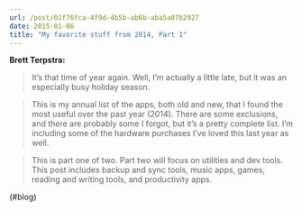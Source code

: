 ```yaml
---
url: /post/01f76fca-4f9d-4b5b-ab6b-aba5a07b2927
date: 2015-01-06
title: "My favorite stuff from 2014, Part 1"
---
```


**Brett Terpstra:**



> It’s that time of year again. Well, I’m actually a little late, but it was an especially busy holiday season.

    

> This is my annual list of the apps, both old and new, that I found the most useful over the past year (2014). There are some exclusions, and there are probably some I forgot, but it’s a pretty complete list. I’m including some of the hardware purchases I’ve loved this last year as well.

    

> This is part one of two. Part two will focus on utilities and dev tools. This post includes backup and sync tools, music apps, games, reading and writing tools, and productivity apps. 



(#blog)